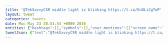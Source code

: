 ```yaml
---
title: '@TekSavvyCSR middle light is blinking https://t.co/KnDLiCgTwP'
layout: tweet
categories: tweets
date: Mon May 23 20:51:54 +0000 2016
entities: {"hashtags":[],"symbols":[],"user_mentions":[{"screen_name":"TekSavvyCSR","name":"TekSavvy Assistance","id":420670896,"id_str":"420670896","indices":[0,12]}],"urls":[],"media":[{"id":734849348970942500,"id_str":"734849348970942467","indices":[38,61],"media_url":"http://pbs.twimg.com/media/CjK1lujXEAMAQQW.jpg","media_url_https":"https://pbs.twimg.com/media/CjK1lujXEAMAQQW.jpg","url":"https://t.co/KnDLiCgTwP","display_url":"pic.twitter.com/KnDLiCgTwP","expanded_url":"https://twitter.com/earobinson/status/734849358743605248/photo/1","type":"photo","sizes":{"thumb":{"w":150,"h":150,"resize":"crop"},"large":{"w":2048,"h":1536,"resize":"fit"},"small":{"w":680,"h":510,"resize":"fit"},"medium":{"w":1200,"h":900,"resize":"fit"}}}]}
tweetJson: {"text":"@TekSavvyCSR middle light is blinking https://t.co/KnDLiCgTwP"}
---
```

